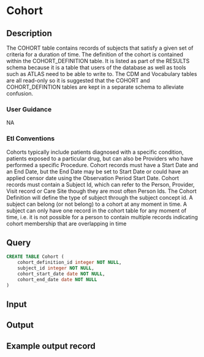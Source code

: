 <!---->

# Cohort

## Description
The COHORT table contains records of subjects that satisfy a given set of criteria for a duration of time. The definition of the cohort is contained within the COHORT_DEFINITION table. It is listed as part of the RESULTS schema because it is a table that users of the database as well as tools such as ATLAS need to be able to write to. The CDM and Vocabulary tables are all read-only so it is suggested that the COHORT and COHORT_DEFINTION tables are kept in a separate schema to alleviate confusion.

### User Guidance
NA

### Etl Conventions
Cohorts typically include patients diagnosed with a specific condition, patients exposed to a particular drug, but can also be Providers who have performed a specific Procedure. Cohort records must have a Start Date and an End Date, but the End Date may be set to Start Date or could have an applied censor date using the Observation Period Start Date. Cohort records must contain a Subject Id, which can refer to the Person, Provider, Visit record or Care Site though they are most often Person Ids. The Cohort Definition will define the type of subject through the subject concept id. A subject can belong (or not belong) to a cohort at any moment in time. A subject can only have one record in the cohort table for any moment of time, i.e. it is not possible for a person to contain multiple records indicating cohort membership that are overlapping in time

## Query
```sql
CREATE TABLE Cohort (
	cohort_definition_id integer NOT NULL,
	subject_id integer NOT NULL,
	cohort_start_date date NOT NULL,
	cohort_end_date date NOT NULL
)
```

## Input


## Output


## Example output record


